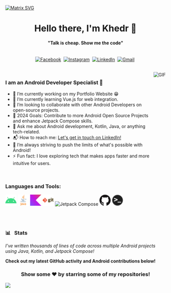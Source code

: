 [![Matrix SVG](https://raw.githubusercontent.com/rodrigograca31/rodrigograca31/master/matrix.svg)](https://www.youtube.com/watch?v=SDkAGkd4NLc) 
<p>
  <h1 align="center"><b>Hello there, I'm Khedr 👋</b></h1>
</p>

<p>
  <h4 align="center"><b>"Talk is cheap. Show me the code"</b></h4>
</p>


<p align="center">
<br>
<a href="https://www.facebook.com/profile.php?id=100011328944306&mibextid=ZbWKwL"><img src="https://img.shields.io/badge/facebook-%231877F2.svg?&style=for-the-badge&logo=facebook&logoColor=white" alt="Facebook" /></a>&nbsp;
<a href="https://instagram.com/mohamedkhedr9861?igshid=NzZlODBkYWE4Ng=="><img src="https://img.shields.io/badge/instagram-%23E4405F.svg?&style=for-the-badge&logo=instagram&logoColor=white" alt="Instagram" /></a>&nbsp;
<a href="https://www.linkedin.com/in/mohamed-khedr-186861244?utm_source=share&utm_campaign=share_via&utm_content=profile&utm_medium=android_app"><img src="https://img.shields.io/badge/linkedin-%230077B5.svg?&style=for-the-badge&logo=linkedin&logoColor=white" alt="LinkedIn" /></a>&nbsp;
<a href="mailto:mohamedkhedr2003133@gmail.com"><img src="https://img.shields.io/badge/gmail-%23D14836.svg?&style=for-the-badge&logo=gmail&logoColor=white" alt="Gmail"/></a>&nbsp;
</p>

<br>

<img align="right" height="270px" alt="GIF" src="https://i.pinimg.com/originals/e4/26/70/e426702edf874b181aced1e2fa5c6cde.gif" />

### I am an Android Developer Specialist 🚀
- 🔭 I’m currently working on my Portfolio Website :grin:
- 🌱 I’m currently learning Vue.js for web integration.
- 👯 I’m looking to collaborate with other Android Developers on open-source projects.
- 🥅 2024 Goals: Contribute to more Android Open Source Projects and enhance Jetpack Compose skills.
- 💬 Ask me about Android development, Kotlin, Java, or anything tech-related.
- 📬 How to reach me: [Let's get in touch on LinkedIn!](https://www.linkedin.com/in/mohamed-khedr-186861244)
- 🧗 I’m always striving to push the limits of what's possible with Android!
- ⚡ Fun fact: I love exploring tech that makes apps faster and more intuitive for users.

<br>

### Languages and Tools: 

<p align="left">
  <img alt="Android" width="35px" src="https://raw.githubusercontent.com/github/explore/80688e429a7d4ef2fca1e82350fe8e3517d3494d/topics/android/android.png" />
  <img alt="Java" width="35px" src="https://raw.githubusercontent.com/github/explore/80688e429a7d4ef2fca1e82350fe8e3517d3494d/topics/java/java.png" />
  <img alt="Kotlin" width="35px" src="https://raw.githubusercontent.com/github/explore/80688e429a7d4ef2fca1e82350fe8e3517d3494d/topics/kotlin/kotlin.png" />
  <img alt="Git" width="35px" src="https://raw.githubusercontent.com/github/explore/80688e429a7d4ef2fca1e82350fe8e3517d3494d/topics/git/git.png" />
 <img alt="Jetpack Compose" width="35px" src="https://developer.android.com/images/jetpack/compose-hero.svg" />

  <img alt="GitHub" width="35px" src="https://raw.githubusercontent.com/github/explore/78df643247d429f6cc873026c0622819ad797942/topics/github/github.png" />
  <img alt="Terminal" width="35px" src="https://raw.githubusercontent.com/github/explore/80688e429a7d4ef2fca1e82350fe8e3517d3494d/topics/terminal/terminal.png" />
</p>

<br>
<br>

### 📊 &nbsp; Stats

<!--START_SECTION_LINES_OF_CODE:readme-info-->
*I’ve written thousands of lines of code across multiple Android projects using Java, Kotlin, and Jetpack Compose!*
<!--END_SECTION_LINES_OF_CODE:readme-info-->

<!--START_SECTION_ACTIVITY:readme-info-->
**Check out my latest GitHub activity and Android contributions below!**
<!--END_SECTION_ACTIVITY:readme-info-->

<div align="center">
<h3 align="center">Show some ❤ by starring some of my repositories!</h3>
</div>

<img src="https://github.com/punitkmryh/punitkmryh/blob/master/wave.svg" />
